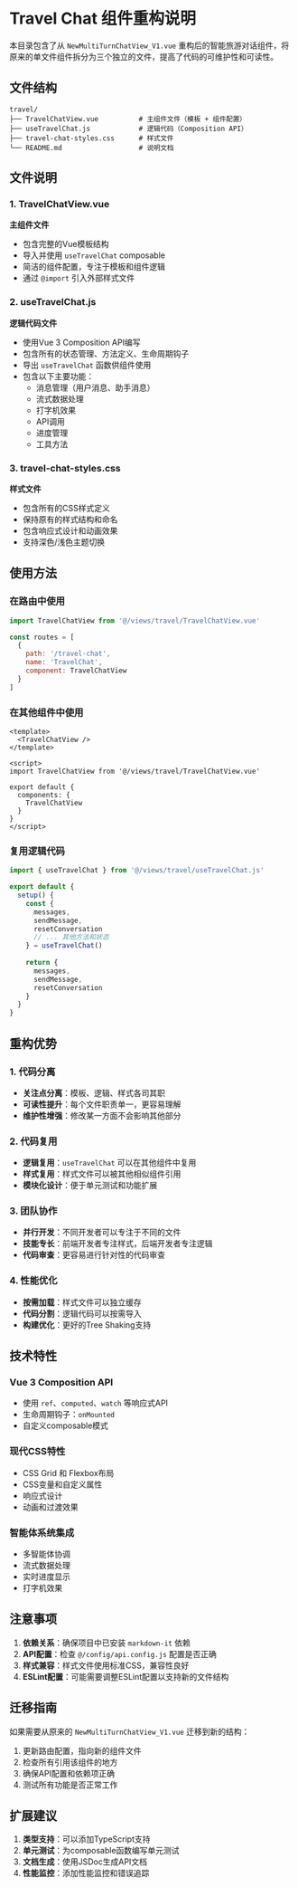 # Travel Chat 组件重构说明

本目录包含了从 `NewMultiTurnChatView_V1.vue` 重构后的智能旅游对话组件，将原来的单文件组件拆分为三个独立的文件，提高了代码的可维护性和可读性。

## 文件结构

```
travel/
├── TravelChatView.vue          # 主组件文件（模板 + 组件配置）
├── useTravelChat.js            # 逻辑代码（Composition API）
├── travel-chat-styles.css      # 样式文件
└── README.md                   # 说明文档
```

## 文件说明

### 1. TravelChatView.vue
**主组件文件**
- 包含完整的Vue模板结构
- 导入并使用 `useTravelChat` composable
- 简洁的组件配置，专注于模板和组件逻辑
- 通过 `@import` 引入外部样式文件

### 2. useTravelChat.js
**逻辑代码文件**
- 使用Vue 3 Composition API编写
- 包含所有的状态管理、方法定义、生命周期钩子
- 导出 `useTravelChat` 函数供组件使用
- 包含以下主要功能：
  - 消息管理（用户消息、助手消息）
  - 流式数据处理
  - 打字机效果
  - API调用
  - 进度管理
  - 工具方法

### 3. travel-chat-styles.css
**样式文件**
- 包含所有的CSS样式定义
- 保持原有的样式结构和命名
- 包含响应式设计和动画效果
- 支持深色/浅色主题切换

## 使用方法

### 在路由中使用
```javascript
import TravelChatView from '@/views/travel/TravelChatView.vue'

const routes = [
  {
    path: '/travel-chat',
    name: 'TravelChat',
    component: TravelChatView
  }
]
```

### 在其他组件中使用
```vue
<template>
  <TravelChatView />
</template>

<script>
import TravelChatView from '@/views/travel/TravelChatView.vue'

export default {
  components: {
    TravelChatView
  }
}
</script>
```

### 复用逻辑代码
```javascript
import { useTravelChat } from '@/views/travel/useTravelChat.js'

export default {
  setup() {
    const {
      messages,
      sendMessage,
      resetConversation
      // ... 其他方法和状态
    } = useTravelChat()
    
    return {
      messages,
      sendMessage,
      resetConversation
    }
  }
}
```

## 重构优势

### 1. 代码分离
- **关注点分离**：模板、逻辑、样式各司其职
- **可读性提升**：每个文件职责单一，更容易理解
- **维护性增强**：修改某一方面不会影响其他部分

### 2. 代码复用
- **逻辑复用**：`useTravelChat` 可以在其他组件中复用
- **样式复用**：样式文件可以被其他相似组件引用
- **模块化设计**：便于单元测试和功能扩展

### 3. 团队协作
- **并行开发**：不同开发者可以专注于不同的文件
- **技能专长**：前端开发者专注样式，后端开发者专注逻辑
- **代码审查**：更容易进行针对性的代码审查

### 4. 性能优化
- **按需加载**：样式文件可以独立缓存
- **代码分割**：逻辑代码可以按需导入
- **构建优化**：更好的Tree Shaking支持

## 技术特性

### Vue 3 Composition API
- 使用 `ref`、`computed`、`watch` 等响应式API
- 生命周期钩子：`onMounted`
- 自定义composable模式

### 现代CSS特性
- CSS Grid 和 Flexbox布局
- CSS变量和自定义属性
- 响应式设计
- 动画和过渡效果

### 智能体系统集成
- 多智能体协调
- 流式数据处理
- 实时进度显示
- 打字机效果

## 注意事项

1. **依赖关系**：确保项目中已安装 `markdown-it` 依赖
2. **API配置**：检查 `@/config/api.config.js` 配置是否正确
3. **样式兼容**：样式文件使用标准CSS，兼容性良好
4. **ESLint配置**：可能需要调整ESLint配置以支持新的文件结构

## 迁移指南

如果需要从原来的 `NewMultiTurnChatView_V1.vue` 迁移到新的结构：

1. 更新路由配置，指向新的组件文件
2. 检查所有引用该组件的地方
3. 确保API配置和依赖项正确
4. 测试所有功能是否正常工作

## 扩展建议

1. **类型支持**：可以添加TypeScript支持
2. **单元测试**：为composable函数编写单元测试
3. **文档生成**：使用JSDoc生成API文档
4. **性能监控**：添加性能监控和错误追踪
